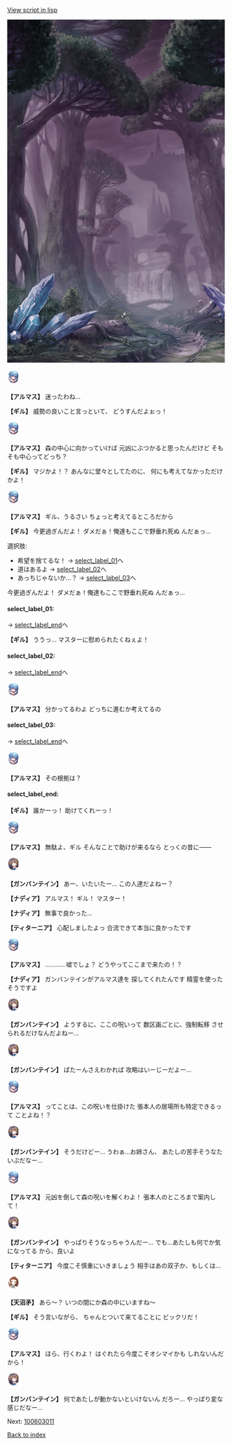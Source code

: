 [View script in lisp](../scripts/100602060.txt)

![forest_totaleclipse.png](../images/backgrounds/forest_totaleclipse.png)

<img src="../images/units/3103811.png" alt="3103811.png" height="34"/>

**【アルマス】**
迷ったわね…

**【ギル】**
威勢の良いこと言っといて、
どうすんだよぉっ！

<img src="../images/units/3103811.png" alt="3103811.png" height="34"/>

**【アルマス】**
森の中心に向かっていけば
元凶にぶつかると思ったんだけど
そもそも中心ってどっち？

**【ギル】**
マジかよ！？
あんなに堂々としてたのに、
何にも考えてなかっただけかよ！

<img src="../images/units/3103811.png" alt="3103811.png" height="34"/>

**【アルマス】**
ギル、うるさい
ちょっと考えてるところだから

**【ギル】**
今更過ぎんだよ！
ダメだぁ！俺達もここで野垂れ死ぬ
んだぁっ…

選択肢:
- 希望を捨てるな！ → [select_label_01](#select_label_01)へ
- 道はあるよ → [select_label_02](#select_label_02)へ
- あっちじゃないか…？ → [select_label_03](#select_label_03)へ

今更過ぎんだよ！
ダメだぁ！俺達もここで野垂れ死ぬ
んだぁっ…

#### select_label_01:
 → [select_label_end](#select_label_end)へ

**【ギル】**
ううっ…
マスターに慰められたくねぇよ！

#### select_label_02:
 → [select_label_end](#select_label_end)へ

<img src="../images/units/3103811.png" alt="3103811.png" height="34"/>

**【アルマス】**
分かってるわよ
どっちに進むか考えてるの

#### select_label_03:
 → [select_label_end](#select_label_end)へ

<img src="../images/units/3103811.png" alt="3103811.png" height="34"/>

**【アルマス】**
その根拠は？

#### select_label_end:

**【ギル】**
誰かーっ！
助けてくれーっ！

<img src="../images/units/3103811.png" alt="3103811.png" height="34"/>

**【アルマス】**
無駄よ、ギル
そんなことで助けが来るなら
とっくの昔に――

<img src="../images/units/3600211.png" alt="3600211.png" height="34"/>

**【ガンバンテイン】**
あー、いたいたー…
この人達だよねー？

**【ナディア】**
アルマス！
ギル！
マスター！

**【ナディア】**
無事で良かった…

**【ティターニア】**
心配しましたよっ
合流できて本当に良かったです

<img src="../images/units/3103811.png" alt="3103811.png" height="34"/>

**【アルマス】**
…………嘘でしょ？
どうやってここまで来たの！？

**【ナディア】**
ガンバンテインがアルマス達を
探してくれたんです
精霊を使ったそうですよ

<img src="../images/units/3600211.png" alt="3600211.png" height="34"/>

**【ガンバンテイン】**
ようするに、ここの呪いって
数区画ごとに、強制転移
させられるだけなんだよねー…

<img src="../images/units/3600211.png" alt="3600211.png" height="34"/>

**【ガンバンテイン】**
ぱたーんさえわかれば
攻略はいーじーだよー…

<img src="../images/units/3103811.png" alt="3103811.png" height="34"/>

**【アルマス】**
ってことは、この呪いを仕掛けた
張本人の居場所も特定できるって
ことよね！？

<img src="../images/units/3600211.png" alt="3600211.png" height="34"/>

**【ガンバンテイン】**
そうだけどー…
うわぁ…お姉さん、
あたしの苦手そうなたいぷだなー…

<img src="../images/units/3103811.png" alt="3103811.png" height="34"/>

**【アルマス】**
元凶を倒して森の呪いを解くわよ！
張本人のところまで案内して！

<img src="../images/units/3600211.png" alt="3600211.png" height="34"/>

**【ガンバンテイン】**
やっぱりそうなっちゃうんだー…
でも…あたしも何でか気になってる
から、良いよ

**【ティターニア】**
今度こそ慎重にいきましょう
相手はあの双子か、もしくは…

<img src="../images/units/3300411.png" alt="3300411.png" height="34"/>

**【天沼矛】**
あら～？
いつの間にか森の中にいますね～

**【ギル】**
そう言いながら、
ちゃんとついて来てることに
ビックリだ！

<img src="../images/units/3103811.png" alt="3103811.png" height="34"/>

**【アルマス】**
ほら、行くわよ！
はぐれたら今度こそオシマイかも
しれないんだから！

<img src="../images/units/3600211.png" alt="3600211.png" height="34"/>

**【ガンバンテイン】**
何であたしが動かないといけないん
だろー…
やっぱり変な感じだなー…

Next: [100603011](100603011.md)

[Back to index](index.md)
